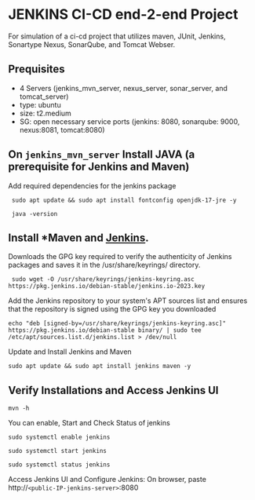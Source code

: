 # JENKINS CI-CD end-2-end Project
For simulation of a ci-cd project that utilizes maven, JUnit, Jenkins, Sonartype Nexus, SonarQube, and Tomcat Webser. 



## Prequisites 
- 4 Servers (jenkins_mvn_server, nexus_server, sonar_server, and tomcat_server)
- type: ubuntu 
- size: t2.medium 
- SG: open necessary service ports (jenkins: 8080, sonarqube: 9000, nexus:8081, tomcat:8080)

## On `jenkins_mvn_server` Install JAVA (a prerequisite for Jenkins and Maven)
Add required dependencies for the jenkins package

     sudo apt update && sudo apt install fontconfig openjdk-17-jre -y

     java -version 


## Install ***Maven** and  [Jenkins](https://www.jenkins.io/doc/book/installing/linux/#debianubuntu). 

Downloads the GPG key required to verify the authenticity of Jenkins packages and saves it in the /usr/share/keyrings/ directory.

     sudo wget -O /usr/share/keyrings/jenkins-keyring.asc https://pkg.jenkins.io/debian-stable/jenkins.io-2023.key

Add the Jenkins repository to your system's APT sources list and ensures that the repository is signed using the GPG key you downloaded

    echo "deb [signed-by=/usr/share/keyrings/jenkins-keyring.asc]"  https://pkg.jenkins.io/debian-stable binary/ | sudo tee /etc/apt/sources.list.d/jenkins.list > /dev/null


Update and Install Jenkins and Maven

    sudo apt update && sudo apt install jenkins maven -y


## Verify Installations and  Access Jenkins UI

    mvn -h 

You can enable, Start and Check Status of jenkins 

    sudo systemctl enable jenkins

    sudo systemctl start jenkins

    sudo systemctl status jenkins

Access Jenkins UI and Configure Jenkins:
On browser, paste http://`<public-IP-jenkins-server>`:8080
    
